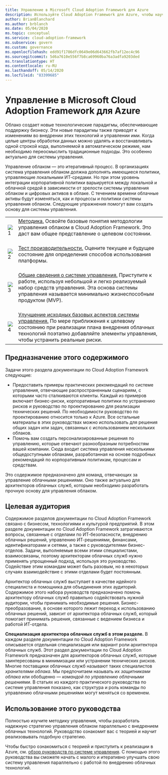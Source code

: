 ```yaml
---
title: Управление в Microsoft Cloud Adoption Framework для Azure
description: Используйте Cloud Adoption Framework для Azure, чтобы научиться оценивать существующие политики, создавать основу для системы управления и итеративно добавлять средства управления.
author: BrianBlanchard
ms.author: brblanch
ms.date: 05/04/2020
ms.topic: conceptual
ms.service: cloud-adoption-framework
ms.subservice: govern
ms.custom: governance
ms.openlocfilehash: edd91f1786dfc0649e06d643662fb7af12ec4c96
ms.sourcegitcommit: 5d6a7610e556f7b8ca69960ba76a3adfa9203ded
ms.translationtype: HT
ms.contentlocale: ru-RU
ms.lasthandoff: 05/14/2020
ms.locfileid: "83399685"
---
```

# <a name="governance-in-the-microsoft-cloud-adoption-framework-for-azure"></a>Управление в Microsoft Cloud Adoption Framework для Azure

Облако создает новые технологические парадигмы, обеспечивающие поддержку бизнесу. Эти новые парадигмы также приводят к изменениям во внедрении этих технологий и управлении ими. Когда целые центры обработки данных можно удалять и восстанавливать одной строкой кода, выполняемой в автоматическом режиме, нам необходимо переосмыслить традиционные подходы. Это особенно актуально для системы управления.

Управление облаком — это итеративный процесс. В организациях система управления облаком должна дополнять имеющиеся политики, управляющие локальными ИТ-средами. Но при этом уровень интеграции корпоративной политики варьируется между локальной и облачной средой в зависимости от зрелости системы управления облаком и цифровых активов в облаке. С течением времени облачные активы будут изменяться, как и процессы и политики системы управления облаком. Следующие упражнения помогут вам создать основу для системы управления.

<!-- markdownlint-disable MD033 -->

| | |
|---|---|
| <br> ![1](../_images/icons/1.png) | [Методика.](./methodology.md) Освойте базовые понятия методологии управления облаком в Cloud Adoption Framework. Это даст вам общее представление о целевом состоянии. |
| <br> ![2](../_images/icons/2.png) | <br> [Тест производительности.](./benchmark.md) Оцените текущее и будущее состояние для определения способов использования платформы. |
| <br> ![3](../_images/icons/3.png) | <br> [Общие сведения о системе управления.](./initial-foundation.md) Приступите к работе, используя небольшой и легко реализуемый набор средств управления. Эта основа системы управления называется минимально жизнеспособным продуктом (MVP).                                |
| <br> ![4](../_images/icons/4.png) | <br> [Улучшение исходных базовых аспектов системы управления.](./foundation-improvements.md) По мере приближения к целевому состоянию при реализации плана внедрения облачных технологий поэтапно добавляйте элементы управления, чтобы устранить реальные риски. |

## <a name="objective-of-this-content"></a>Предназначение этого содержимого

Задачи этого раздела документации по Cloud Adoption Framework следующие:

- Предоставить примеры практических рекомендаций по системе управления, отвечающие распространенным сценариям, с которыми часто сталкиваются клиенты. Каждый из примеров включает бизнес-риски, корпоративные политики по устранению рисков и руководство по проектированию для реализации технических решений. По необходимости руководство по проектированию относится только к Azure. Все остальные материалы в этих руководствах можно использовать для решения общих задач или задач, связанных с использованием нескольких облаков.
- Помочь вам создать персонализированные решения по управлению, которые отвечают разнообразным потребностям вашей компании. Сюда входит система управления несколькими общедоступными облаками, разработанная на основе подробных рекомендаций по корпоративным политикам, процессам и средствам.

Это содержимое предназначено для команд, отвечающих за управление облачными решениями. Оно также актуально для архитекторов облачных служб, которым необходимо разработать прочную основу для управления облаком.

## <a name="intended-audience"></a>Целевая аудитория

Содержимое разделов документации по Cloud Adoption Framework связано с бизнесом, технологиями и культурой предприятий. В этом разделе документации по Cloud Adoption Framework затрагиваются вопросы, связанные с отделами по ИТ-безопасности, внедрению облачных решений, управлению ИТ-решениями, финансами, идентификаторами и сетями, а также с руководителями бизнес-отделов. Задачи, выполняемые всеми этими специалистами, взаимосвязаны, поэтому архитекторам облачных служб нужно применять упрощенный подход, используя это руководство. Содействие этим командам может быть разовым, но в некоторых случаях взаимодействие с этими отделами будет постоянным.

Архитектор облачных служб выступает в качестве идейного специалиста и помощника для объединения этих аудиторий. Содержимое этого набора руководств предназначено помочь архитектору облачных служб правильно содействовать нужной аудитории, чтобы принимать необходимые решения. Бизнес-преобразование, в основе которого лежит переход к использованию облачных решений, зависит от архитектора облачных служб, который помогает принимать решения, связанные с ведением бизнеса и работой ИТ-отдела.

**Специализация архитектора облачных служб в этом разделе.** В каждом разделе документации по Cloud Adoption Framework описывается отдельная специализация или вариант роли архитектора облачных служб. Этот раздел документации по Cloud Adoption Framework предназначен для архитекторов облачных служб, которые заинтересованы в минимизации или устранении технических рисков. Многие поставщики облачных служб называют таких специалистов _хранителями облака_. Мы предпочитаем называть их _защитниками облака_ или обобщенно — _командой по управлению облачными решениями_. В статьях из каждого практического руководства по системе управления показано, как структура и роль команды по управлению облачными решениями могут меняться со временем.

## <a name="use-this-guide"></a>Использование этого руководства

Полностью изучите методику управления, чтобы разработать надежную стратегию управления облаком параллельно с внедрением облачных технологий. Руководство ознакомит вас с теорией и научит реализовывать подобную стратегию.

Чтобы быстро ознакомиться с теорией и приступить к реализации в Azure, см. [обзор руководств по системе управления](./guides/index.md). С помощью этого руководства вы сможете начать с малого и итеративно улучшать свою систему управления параллельно с работой по внедрению облачных технологий.

